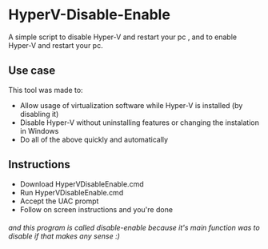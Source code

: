 # HyperV-Disable-Enable
A simple script to disable Hyper-V and restart your pc , and to enable Hyper-V and restart your pc.

## Use case
This tool was made to:
- Allow usage of virtualization software while Hyper-V is installed (by disabling it)
- Disable Hyper-V without uninstalling features or changing the instalation in Windows
- Do all of the above quickly and automatically

## Instructions
- Download HyperVDisableEnable.cmd
- Run HyperVDisableEnable.cmd
- Accept the UAC prompt
- Follow on screen instructions and you're done

###### and this program is called disable-enable because it's main function was to disable if that makes any sense :) #
